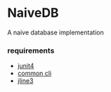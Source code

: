 # NaiveDB

A naive database implementation

### requirements
* [junit4](https://github.com/junit-team/junit4/wiki/Download-and-Install)
* [common cli](http://commons.apache.org/proper/commons-cli/download_cli.cgi)
* [jline3](https://repo1.maven.org/maven2/org/jline/)
